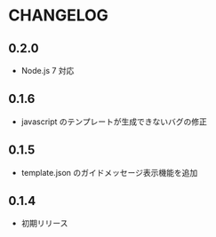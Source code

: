 # CHANGELOG

## 0.2.0
* Node.js 7 対応

## 0.1.6
* javascript のテンプレートが生成できないバグの修正

## 0.1.5
* template.json のガイドメッセージ表示機能を追加

## 0.1.4
* 初期リリース
